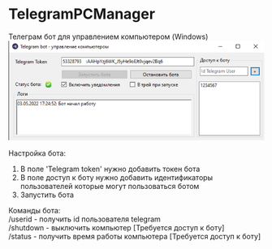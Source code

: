 # TelegramPCManager
Телеграм бот для управлением компьютером (Windows)      
![Иллюстрация к проекту](https://github.com/prethink/TelegramPCManager/blob/master/bot.png)   

Настройка бота:
1) В поле 'Telegram token' нужно добавить токен бота   
2) В поле доступ к боту нужно добавить идентификаторы пользователей которые могут пользоваться ботом  
3) Запустить бота


Команды бота:   
/userid - получить id пользователя telegram   
/shutdown - выключить компьютер [Требуется доступ к боту]      
/status - получить время работы компьютера [Требуется доступ к боту]   
